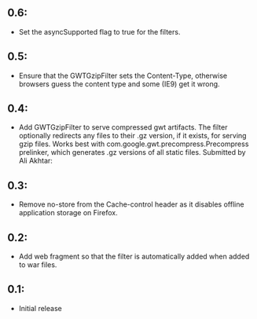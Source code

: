 ## 0.6:

* Set the asyncSupported flag to true for the filters.

## 0.5:

* Ensure that the GWTGzipFilter sets the Content-Type, otherwise browsers guess
  the content type and some (IE9) get it wrong.

## 0.4:

* Add GWTGzipFilter to serve compressed gwt artifacts. The filter optionally
  redirects any files to their .gz version, if it exists, for serving gzip files.
  Works best with com.google.gwt.precompress.Precompress prelinker, which
  generates .gz versions of all static files. Submitted by Ali Akhtar:

## 0.3:

* Remove no-store from the Cache-control header as it disables offline application
  storage on Firefox.

## 0.2:

* Add web fragment so that the filter is automatically added when added to war files.

## 0.1:

* Initial release
